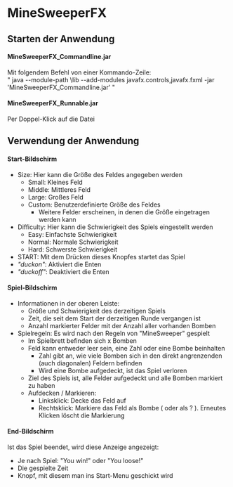 # MineSweeperFX
## Starten der Anwendung

#### MineSweeperFX_Commandline.jar
Mit folgendem Befehl von einer Kommando-Zeile: <br>
" java --module-path <Pfand-zu-JavaFX>\lib --add-modules javafx.controls,javafx.fxml -jar 'MineSweeperFX_Commandline.jar' "

#### MineSweeperFX_Runnable.jar
Per Doppel-Klick auf die Datei

## Verwendung der Anwendung

#### Start-Bildschirm
* Size: Hier kann die Größe des Feldes angegeben werden
  * Small: Kleines Feld
  * Middle: Mittleres Feld
  * Large: Großes Feld
  * Custom: Benutzerdefinierte Größe des Feldes
    * Weitere Felder erscheinen, in denen die Größe eingetragen werden kann
* Difficulty: Hier kann die Schwierigkeit des Spiels eingestellt werden
  * Easy: Einfachste Schwierigkeit
  * Normal: Normale Schwierigkeit
  * Hard: Schwerste Schwierigkeit
* START: Mit dem Drücken dieses Knopfes startet das Spiel
* _"duckon"_: Aktiviert die Enten
* _"duckoff"_: Deaktiviert die Enten

#### Spiel-Bildschirm
* Informationen in der oberen Leiste:
  * Größe und Schwierigkeit des derzeitigen Spiels
  * Zeit, die seit dem Start der derzeitigen Runde vergangen ist
  * Anzahl markierter Felder mit der Anzahl aller vorhanden Bomben
* Spielregeln: Es wird nach den Regeln von "MineSweeper" gespielt
  * Im Spielbrett befinden sich x Bomben
  * Feld kann entweder leer sein, eine Zahl oder eine Bombe beinhalten
    * Zahl gibt an, wie viele Bomben sich in den direkt angrenzenden (auch diagonalen) Feldern befinden
    * Wird eine Bombe aufgedeckt, ist das Spiel verloren
  * Ziel des Spiels ist, alle Felder aufgedeckt und alle Bomben markiert zu haben
  * Aufdecken / Markieren:
    * Linksklick: Decke das Feld auf
    * Rechtsklick: Markiere das Feld als Bombe ( oder als ? ). Erneutes Klicken löscht die Markierung

#### End-Bildschirm
Ist das Spiel beendet, wird diese Anzeige angezeigt:
* Je nach Spiel: "You win!" oder "You loose!"
* Die gespielte Zeit
* Knopf, mit diesem man ins Start-Menu geschickt wird
